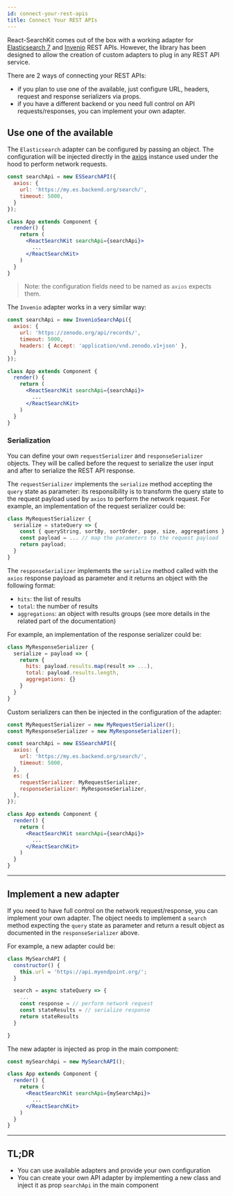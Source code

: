 ```yaml
---
id: connect-your-rest-apis
title: Connect Your REST APIs
---
```


React-SearchKit comes out of the box with a working adapter for [Elasticsearch 7](https://www.elastic.co/) and [Invenio](https://inveniosoftware.org) REST APIs. However, the library has been designed to allow the creation of custom adapters to plug in any REST API service.

There are 2 ways of connecting your REST APIs:

* if you plan to use one of the available, just configure URL, headers, request and response serializers via props.
* if you have a different backend or you need full control on API requests/responses, you can implement your own adapter.

## Use one of the available

The `Elasticsearch` adapter can be configured by passing an object. The configuration will be injected directly in the [axios](https://github.com/axios/axios) instance used under the hood to perform network requests.

```jsx
const searchApi = new ESSearchAPI({
  axios: {
    url: 'https://my.es.backend.org/search/',
    timeout: 5000,
  }
});

class App extends Component {
  render() {
    return (
      <ReactSearchKit searchApi={searchApi}>
        ...
      </ReactSearchKit>
    )
  }
}
```

> Note: the configuration fields need to be named as `axios` expects them.

The `Invenio` adapter works in a very similar way:

```jsx
const searchApi = new InvenioSearchApi({
  axios: {
    url: 'https://zenodo.org/api/records/',
    timeout: 5000,
    headers: { Accept: 'application/vnd.zenodo.v1+json' },
  }
});

class App extends Component {
  render() {
    return (
      <ReactSearchKit searchApi={searchApi}>
        ...
      </ReactSearchKit>
    )
  }
}
```

### Serialization

You can define your own `requestSerializer` and `responseSerializer` objects. They will be called before the request to serialize the user input and after to serialize the REST API response.

The `requestSerializer` implements the `serialize` method accepting the `query` state as parameter: its responsibility is to transform the query state to the request payload used by `axios` to perform the network request.
For example, an implementation of the request serializer could be:

```js
class MyRequestSerializer {
  serialize = stateQuery => {
    const { queryString, sortBy, sortOrder, page, size, aggregations } = stateQuery;
    const payload = ... // map the parameters to the request payload
    return payload;
  }
}
```

The `responseSerializer` implements the `serialize` method called with the `axios` response payload as parameter and it returns an object with the following format:

* `hits`: the list of results
* `total`: the number of results
* `aggregations`: an object with results groups (see more details in the related part of the documentation)

For example, an implementation of the response serializer could be:

```js
class MyResponseSerializer {
  serialize = payload => {
    return {
      hits: payload.results.map(result => ...),
      total: payload.results.length,
      aggregations: {}
    }
  }
}
```

Custom serializers can then be injected in the configuration of the adapter:

```jsx
const MyRequestSerializer = new MyRequestSerializer();
const MyResponseSerializer = new MyResponseSerializer();

const searchApi = new ESSearchAPI({
  axios: {
    url: 'https://my.es.backend.org/search/',
    timeout: 5000,
  },
  es: {
    requestSerializer: MyRequestSerializer,
    responseSerializer: MyResponseSerializer,
  },
});

class App extends Component {
  render() {
    return (
      <ReactSearchKit searchApi={searchApi}>
        ...
      </ReactSearchKit>
    )
  }
}
```

---

## Implement a new adapter

If you need to have full control on the network request/response, you can implement your own adapter.
The object needs to implement a `search` method expecting the `query` state as parameter and return a result object as documented in the `responseSerializer` above.

For example, a new adapter could be:

```js
class MySearchAPI {
  constructor() {
    this.url = 'https://api.myendpoint.org/';
  }

  search = async stateQuery => {
    ...
    const response = // perform network request
    const stateResults = // serialize response
    return stateResults
  }

}
```

The new adapter is injected as prop in the main component:

```jsx
const mySearchApi = new MySearchAPI();

class App extends Component {
  render() {
    return (
      <ReactSearchKit searchApi={mySearchApi}>
        ...
      </ReactSearchKit>
    )
  }
}
```

---

## TL;DR

* You can use available adapters and provide your own configuration
* You can create your own API adapter by implementing a new class and inject it as prop `searchApi` in the main component
